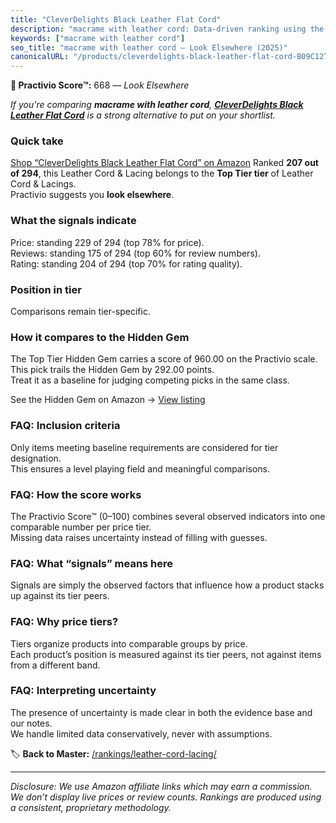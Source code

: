 ```yaml
---
title: "CleverDelights Black Leather Flat Cord"
description: "macrame with leather cord: Data-driven ranking using the Practivio Score™. Positioned by quality, value, demand, findability, momentum."
keywords: ["macrame with leather cord"]
seo_title: "macrame with leather cord — Look Elsewhere (2025)"
canonicalURL: "/products/cleverdelights-black-leather-flat-cord-B09C12T6RF/"
---
```


**🚫 Practivio Score™:** 668 — _Look Elsewhere_


*If you're comparing **macrame with leather cord**, **[CleverDelights Black Leather Flat Cord](https://www.amazon.com/dp/B09C12T6RF?tag=practivio-20)** is a strong alternative to put on your shortlist.*
### Quick take
[Shop “CleverDelights Black Leather Flat Cord” on Amazon](https://www.amazon.com/dp/B09C12T6RF?tag=practivio-20)
Ranked **207 out of 294**, this Leather Cord & Lacing belongs to the **Top Tier tier** of Leather Cord & Lacings.  
Practivio suggests you **look elsewhere**.

### What the signals indicate
Price: standing 229 of 294 (top 78% for price).  
Reviews: standing 175 of 294 (top 60% for review numbers).  
Rating: standing 204 of 294 (top 70% for rating quality).  

### Position in tier
Comparisons remain tier-specific.

### How it compares to the Hidden Gem
The Top Tier Hidden Gem carries a score of 960.00 on the Practivio scale.  
This pick trails the Hidden Gem by 292.00 points.  
Treat it as a baseline for judging competing picks in the same class.  

See the Hidden Gem on Amazon → [View listing](https://www.amazon.com/dp/B00ZO1PXDO?tag=practivio-20)

### FAQ: Inclusion criteria
Only items meeting baseline requirements are considered for tier designation.  
This ensures a level playing field and meaningful comparisons.

### FAQ: How the score works
The Practivio Score™ (0–100) combines several observed indicators into one comparable number per price tier.  
Missing data raises uncertainty instead of filling with guesses.

### FAQ: What “signals” means here
Signals are simply the observed factors that influence how a product stacks up against its tier peers.

### FAQ: Why price tiers?
Tiers organize products into comparable groups by price.  
Each product’s position is measured against its tier peers, not against items from a different band.

### FAQ: Interpreting uncertainty
The presence of uncertainty is made clear in both the evidence base and our notes.  
We handle limited data conservatively, never with assumptions.


🏷️ **Back to Master:** [/rankings/leather-cord-lacing/](/rankings/leather-cord-lacing/)

---
_Disclosure: We use Amazon affiliate links which may earn a commission. We don’t display live prices or review counts. Rankings are produced using a consistent, proprietary methodology._
